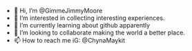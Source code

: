 - 👋 Hi, I’m @GimmeJimmyMoore
- 👀 I’m interested in collecting interesting experiences. 
- 🌱 I’m currently learning about github apparently
- 💞️ I’m looking to collaborate making the world a better place.
- 📫 How to reach me iG: @ChynaMaykit

<!---
GimmeJimmyMoore/GimmeJimmyMoore is a ✨ special ✨ repository because its `README.md` (this file) appears on your GitHub profile.
You can click the Preview link to take a look at your changes.
--->
